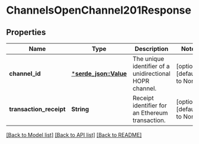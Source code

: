 # ChannelsOpenChannel201Response

## Properties
Name | Type | Description | Notes
------------ | ------------- | ------------- | -------------
**channel_id** | [***serde_json::Value**](.md) | The unique identifier of a unidirectional HOPR channel. | [optional] [default to None]
**transaction_receipt** | **String** | Receipt identifier for an Ethereum transaction. | [optional] [default to None]

[[Back to Model list]](../README.md#documentation-for-models) [[Back to API list]](../README.md#documentation-for-api-endpoints) [[Back to README]](../README.md)


